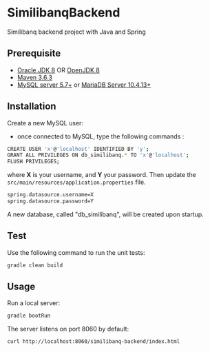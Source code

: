 
# SimilibanqBackend

Similibanq backend project with Java and Spring

## Prerequisite

- [Oracle JDK 8](https://www.oracle.com/java/technologies/javase-jdk8-downloads.html) OR [OpenJDK 8](https://openjdk.java.net/install)
- [Maven 3.6.3](https://maven.apache.org/)
- [MySQL server 5.7+](https://dev.mysql.com/downloads) or [MariaDB Server 10.4.13+](https://go.mariadb.com/download-mariadb-server-community.html)

## Installation

Create a new MySQL user:

- once connected to MySQL, type the following commands :

```sh
CREATE USER 'x'@'localhost' IDENTIFIED BY 'y';
GRANT ALL PRIVILEGES ON db_similibanq.* TO 'x'@'localhost';
FLUSH PRIVILEGES;
```

where **X** is your username, and **Y** your password.
Then update the `src/main/resources/application.properties` file.

```sh
spring.datasource.username=X
spring.datasource.password=Y
```

A new database, called "db_similibanq", will be created upon startup.

## Test

Use the following command to run the unit tests:

```sh
gradle clean build
```

## Usage

Run a local server:

```sh
gradle bootRun
```

The server listens on port 8060 by default:

```sh
curl http://localhost:8060/similibanq-backend/index.html
```
